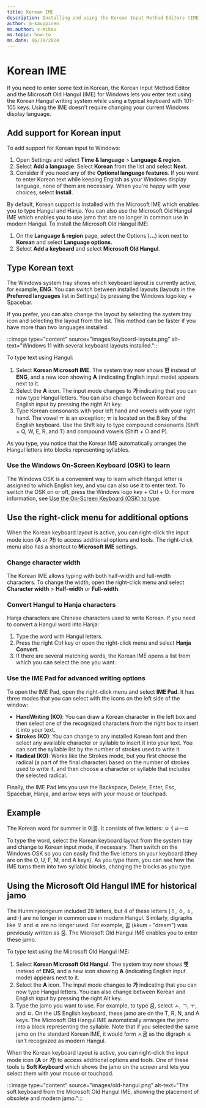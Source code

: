 ```yaml
---
title: Korean IME
description: Installing and using the Korean Input Method Editors (IME)
author: m-kauppinen
ms.author: v-mikau
ms.topic: how-to
ms.date: 06/19/2024
---
```


# Korean IME

If you need to enter some text in Korean, the Korean Input Method Editor and the Microsoft Old Hangul (IME) for Windows lets you enter text using the Korean Hangul writing system while using a typical keyboard with 101-105 keys. Using the IME doesn't require changing your current Windows display language.

## Add support for Korean input

To add support for Korean input to Windows:

1. Open Settings and select **Time & language** > **Language & region**.
1. Select **Add a language**. Select **Korean** from the list and select **Next**.
1. Consider if you need any of the **Optional language features**. If you want to enter Korean text while keeping English as your Windows display language, none of them are necessary. When you're happy with your choices, select **Install**.

By default, Korean support is installed with the Microsoft IME which enables you to type Hangul and Hanja. You can also use the Microsoft Old Hangul IME which enables you to use jamo that are no longer in common use in modern Hangul. To install the Microsoft Old Hangul IME:

1. On the **Language & region** page, select the Options (**…**) icon next to **Korean** and select **Language options**.
1. Select **Add a keyboard** and select **Microsoft Old Hangul**.

## Type Korean text

The Windows system tray shows which keyboard layout is currently active, for example, **ENG**. You can switch between installed layouts (layouts in the **Preferred languages** list in Settings) by pressing the Windows logo key + Spacebar.

If you prefer, you can also change the layout by selecting the system tray icon and selecting the layout from the list. This method can be faster if you have more than two languages installed.

:::image type="content" source="images/keyboard-layouts.png" alt-text="Windows 11 with several keyboard layouts installed.":::

To type text using Hangul:

1. Select **Korean Microsoft IME**. The system tray now shows **한** instead of **ENG**, and a new icon showing **A** (indicating English input mode) appears next to it.
1. Select the **A** icon. The input mode changes to **가** indicating that you can now type Hangul letters. You can also change between Korean and English input by pressing the right Alt key.
1. Type Korean consonants with your left hand and vowels with your right hand. The vowel ㅠ is an exception; ㅠ is located on the B key of the English keyboard. Use the Shift key to type compound consonants (Shift + Q, W, E, R, and T) and compound vowels (Shift + O and P).

As you type, you notice that the Korean IME automatically arranges the Hangul letters into blocks representing syllables.

### Use the Windows On-Screen Keyboard (OSK) to learn

The Windows OSK is a convenient way to learn which Hangul letter is assigned to which English key, and you can also use it to enter text. To switch the OSK on or off, press the Windows logo key + Ctrl + O. For more information, see [Use the On-Screen Keyboard (OSK) to type](https://support.microsoft.com/en-us/windows/use-the-on-screen-keyboard-osk-to-type-ecbb5e08-5b4e-d8c8-f794-81dbf896267a).

## Use the right-click menu for additional options

When the Korean keyboard layout is active, you can right-click the input mode icon (**A** or **가**) to access additional options and tools. The right-click menu also has a shortcut to **Microsoft IME** settings.

### Change character width

The Korean IME allows typing with both half-width and full-width characters. To change the width, open the right-click menu and select **Character width** > **Half-width** or **Full-width**.

### Convert Hangul to Hanja characters

Hanja characters are Chinese characters used to write Korean. If you need to convert a Hangul word into Hanja:

1. Type the word with Hangul letters.
1. Press the right Ctrl key or open the right-click menu and select **Hanja Convert**.
1. If there are several matching words, the Korean IME opens a list from which you can select the one you want.

### Use the IME Pad for advanced writing options

To open the IME Pad, open the right-click menu and select **IME Pad**. It has three modes that you can select with the icons on the left side of the window:

- **HandWriting (KO)**: You can draw a Korean character in the left box and then select one of the recognized characters from the right box to insert it into your text.
- **Strokes (KO)**: You can change to any installed Korean font and then select any available character or syllable to insert it into your text. You can sort the syllable list by the number of strokes used to write it.
- **Radical (KO)**: Works like the Strokes mode, but you first choose the radical (a part of the final character) based on the number of strokes used to write it, and then choose a character or syllable that includes the selected radical.

Finally, the IME Pad lets you use the Backspace, Delete, Enter, Esc, Spacebar, Hanja, and arrow keys with your mouse or touchpad.

## Example

The Korean word for summer is 여름. It consists of five letters: ㅇㅕㄹㅡㅁ

To type the word, select the Korean keyboard layout from the system tray and change to Korean input mode, if necessary. Then switch on the Windows OSK so you can easily find the five letters on your keyboard (they are on the O, U, F, M, and A keys). As you type them, you can see how the IME turns them into two syllabic blocks, changing the blocks as you type.

## Using the Microsoft Old Hangul IME for historical jamo

The Hunminjeongeum included 28 letters, but 4 of these letters (ㆆ, ㆁ, ㅿ, and ·) are no longer in common use in modern Hangul. Similarly, digraphs like ㅸ and ㅼ are no longer used. For example, 꿈 (kkum - "dream") was previously written as ᄭᅮᆷ. The Microsoft Old Hangul IME enables you to enter these jamo.

To type text using the Microsoft Old Hangul IME:

1. Select **Korean Microsoft Old Hangul**. The system tray now shows **옛** instead of **ENG**, and a new icon showing **A** (indicating English input mode) appears next to it.
1. Select the **A** icon. The input mode changes to **가** indicating that you can now type Hangul letters. You can also change between Korean and English input by pressing the right Alt key.
1. Type the jamo you want to use. For example, to type ᄭᅮᆷ, select ㅅ, ㄱ, ㅜ, and ㅁ. On the US English keyboard, these jamo are on the T, R, N, and A keys. The Microsoft Old Hangul IME automatically arranges the jamo into a block representing the syllable. Note that if you selected the same jamo on the standard Korean IME, it would form ㅅ굼 as the digraph ㅼ isn't recognized as modern Hangul.

When the Korean keyboard layout is active, you can right-click the input mode icon (**A** or **가**) to access additional options and tools. One of these tools is **Soft Keyboard** which shows the jamo on the screen and lets you select them with your mouse or touchpad.

:::image type="content" source="images/old-hangul.png" alt-text="The soft keyboard from the Microsoft Old Hangul IME, showing the placement of obsolete and modern jamo.":::
